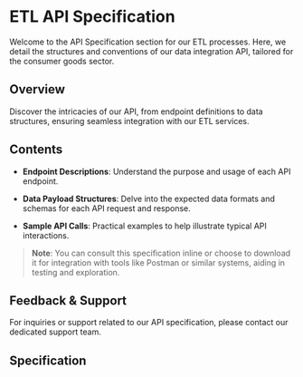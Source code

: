 # ETL API Specification

Welcome to the API Specification section for our ETL processes. Here, we detail the structures and conventions of our data integration API, tailored for the consumer goods sector.

## Overview

Discover the intricacies of our API, from endpoint definitions to data structures, ensuring seamless integration with our ETL services.

## Contents

- **Endpoint Descriptions**: Understand the purpose and usage of each API endpoint.
  
- **Data Payload Structures**: Delve into the expected data formats and schemas for each API request and response.

- **Sample API Calls**: Practical examples to help illustrate typical API interactions.

> **Note**: You can consult this specification inline or choose to download it for integration with tools like Postman or similar systems, aiding in testing and exploration.

## Feedback & Support

For inquiries or support related to our API specification, please contact our dedicated support team.
 
## Specification

<OpenApiViewer url="https://test.latrup.net/uve-developer-portal/.swaggerui/?urls.primaryName=dataIntegration" />
